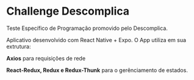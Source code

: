 # Challenge Descomplica


 Teste Específico de Programação promovido pelo Descomplica.

Aplicativo desenvolvido com React Native + Expo. O App utiliza em sua extrutura:

**Axios** para requisições de rede


**React-Redux, Redux e Redux-Thunk** para o gerênciamento de estados.

